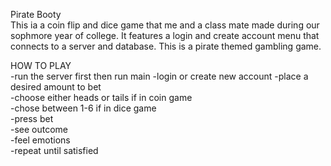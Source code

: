 Pirate Booty  
This ia a coin flip and dice game that me and a class mate made during our sophmore year of college.
It features a login and create account menu that connects to a server and database.
This is a pirate themed gambling game. 

HOW TO PLAY  
-run the server first then run main
-login or create new account
-place a desired amount to bet  
-choose either heads or tails if in coin game  
-chose between 1-6 if in dice game  
-press bet  
-see outcome  
-feel emotions  
-repeat until satisfied  
